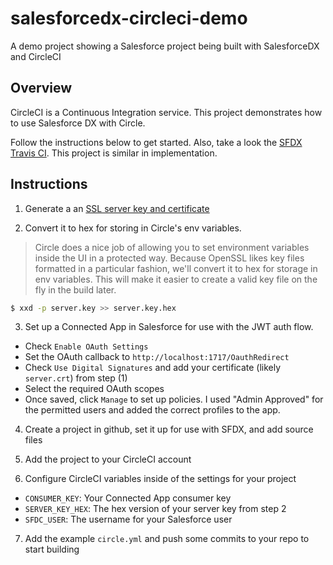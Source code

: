 # salesforcedx-circleci-demo
A demo project showing a Salesforce project being built with SalesforceDX and CircleCI

## Overview

CircleCI is a Continuous Integration service. This project demonstrates how to use Salesforce DX
with Circle.

Follow the instructions below to get started. Also, take a look the 
[SFDX Travis CI](https://github.com/wadewegner/sfdx-travisci). This project 
is similar in implementation.

## Instructions

1. Generate a an [SSL server key and certificate](https://devcenter.heroku.com/articles/ssl-certificate-self)

2. Convert it to hex for storing in Circle's env variables. 

  > Circle does a nice job of allowing you to set environment variables inside the UI in a 
  protected way. Because OpenSSL likes key files formatted in a particular fashion, we'll convert 
  it to hex for storage in env variables. This will make it easier to create a valid key file 
  on the fly in the build later.
  
  ```bash
  $ xxd -p server.key >> server.key.hex
  ```
3. Set up a Connected App in Salesforce for use with the JWT auth flow.

  * Check `Enable OAuth Settings`
  * Set the OAuth callback to `http://localhost:1717/OauthRedirect`
  * Check `Use Digital Signatures` and add your certificate (likely `server.crt`) from step (1)
  * Select the required OAuth scopes
  * Once saved, click `Manage` to set up policies. I used "Admin Approved" for the permitted users
  and added the correct profiles to the app.
  
4. Create a project in github, set it up for use with SFDX, and add source files

5. Add the project to your CircleCI account

6. Configure CircleCI variables inside of the settings for your project

  * `CONSUMER_KEY`: Your Connected App consumer key
  * `SERVER_KEY_HEX`: The hex version of your server key from step 2
  * `SFDC_USER`: The username for your Salesforce user
  
7. Add the example `circle.yml` and push some commits to your repo to start building
